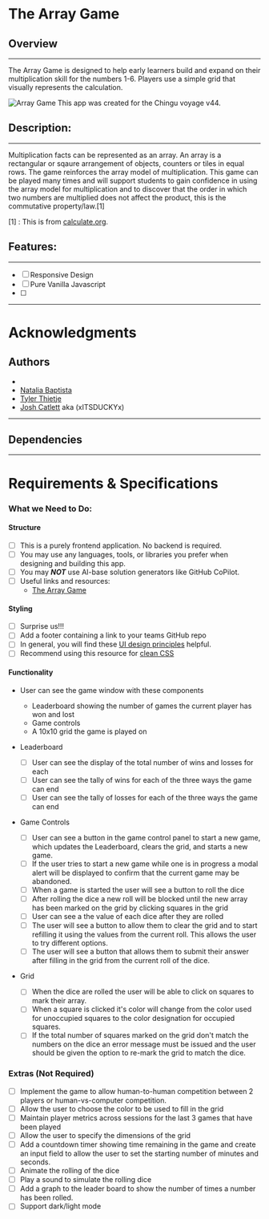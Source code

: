 # The Array Game

## Overview

---

The Array Game is designed to help early learners build and expand on their multiplication skill for the numbers 1-6. Players use a simple grid that visually represents the calculation. <br>

![Array Game](https://external-content.duckduckgo.com/iu/?u=https%3A%2F%2F1.bp.blogspot.com%2F-juarWBnU8QI%2FWCY91Cj3WAI%2FAAAAAAAABDs%2FQo76WUs2g5MmytFfS8K3VzjNXtwTSz8xgCLcB%2Fs1600%2FBLOG%252BPOST%252BTITLES10.jpg&f=1&nofb=1&ipt=06435e9aaab52e35ca87df6e4c6d3f46752390d3ce375616febd011e86afc644&ipo=images)
This app was created for the Chingu voyage v44.

## Description:

---

<p> Multiplication facts can be represented as an array.  An array is a rectangular or sqaure arrangement of objects, counters or tiles in equal rows. The game reinforces the array model of multiplication. This game can be played many times and will support students to gain confidence in using the array model for multiplication and to discover that the order in which two numbers are multiplied does not affect the product, this is the commutative property/law.[1]</p>

[1] : This is from [calculate.org](https://calculate.org.au/2020/07/10/the-array-game/).

## Features:

---

- [ ] Responsive Design
- [ ] Pure Vanilla Javascript
- [ ]

---

# Acknowledgments

## Authors

- []()
- [Natalia Baptista](https://github.com/nanab210)
- [Tyler Thietje](https://github.com/tylerthietje)
- [Josh Catlett](https://github.com/xITSDUCKYx) aka (xITSDUCKYx)

---

## Dependencies

---

# Requirements & Specifications

### What we Need to Do:

#### Structure

- [ ] This is a purely frontend application. No backend is required.
- [ ] You may use any languages, tools, or libraries you prefer when designing and building this app.
- [ ] You may **_NOT_** use AI-base solution generators like GitHub CoPilot.
- [ ] Useful links and resources:
  - [The Array Game](https://www.whatdowedoallday.com/array-game/)

#### Styling

- [ ] Surprise us!!!
- [ ] Add a footer containing a link to your teams GitHub repo
- [ ] In general, you will find these [UI design principles](https://www.justinmind.com/ui-design/principles) helpful.
- [ ] Recommend using this resource for [clean CSS](https://www.devbridge.com/articles/implementing-clean-css-bem-method/)

#### Functionality

- User can see the game window with these components

  - Leaderboard showing the number of games the current player has won and lost
  - Game controls
  - A 10x10 grid the game is played on

- Leaderboard

  - [ ] User can see the display of the total number of wins and losses for each
  - [ ] User can see the tally of wins for each of the three ways the game
        can end
  - [ ] User can see the tally of losses for each of the three ways the game
        can end

- Game Controls

  - [ ] User can see a button in the game control panel to start a new game, which updates the Leaderboard, clears the grid, and starts a new game.
  - [ ] If the user tries to start a new game while one is in progress a modal alert will be displayed to confirm that the current game may be abandoned.
  - [ ] When a game is started the user will see a button to roll the dice
  - [ ] After rolling the dice a new roll will be blocked until the new
        array has been marked on the grid by clicking squares in the grid
  - [ ] User can see a the value of each dice after they are rolled
  - [ ] The user will see a button to allow them to clear the grid and
        to start refilling it using the values from the current roll. This allows
        the user to try different options.
  - [ ] The user will see a button that allows them to submit their answer
        after filling in the grid from the current roll of the dice.

- Grid
  - [ ] When the dice are rolled the user will be able to click on squares
        to mark their array.
  - [ ] When a square is clicked it's color will change from the color used
        for unoccupied squares to the color designation for occupied squares.
  - [ ] If the total number of squares marked on the grid don't match the
        numbers on the dice an error message must be issued and the user should be
        given the option to re-mark the grid to match the dice.

### Extras (Not Required)

- [ ] Implement the game to allow human-to-human competition between 2
      players or human-vs-computer competition.
- [ ] Allow the user to choose the color to be used to fill in the grid
- [ ] Maintain player metrics across sessions for the last 3 games that have
      been played
- [ ] Allow the user to specify the dimensions of the grid
- [ ] Add a countdown timer showing time remaining in the game and create an
      input field to allow the user to set the starting number of minutes and seconds.
- [ ] Animate the rolling of the dice
- [ ] Play a sound to simulate the rolling dice
- [ ] Add a graph to the leader board to show the number of times a number
      has been rolled.
- [ ] Support dark/light mode
